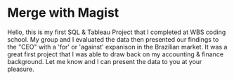 # Merge with Magist
Hello, this is my first SQL & Tableau Project that I completed at WBS coding school.  My group and I evaluated the data then presented our findings to the "CEO" with a 'for' or 'against' expanison in the Brazilian market.  It was a great first project that I was able to draw back on my accounting & finance background.  Let me know and I can present the data to you at your pleasure. 
